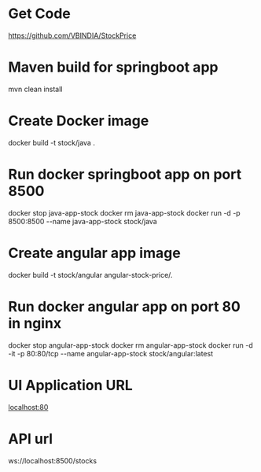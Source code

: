 # Get Code
https://github.com/VBINDIA/StockPrice
# Maven build for springboot app
mvn clean install
# Create Docker image
docker build -t stock/java .
# Run docker springboot app on port 8500
docker stop java-app-stock
docker rm java-app-stock
docker run -d -p 8500:8500 --name java-app-stock stock/java
# Create angular app image
docker build -t stock/angular angular-stock-price/.
# Run docker angular app on port 80 in nginx 
docker stop angular-app-stock
docker rm angular-app-stock
docker run -d -it -p 80:80/tcp --name angular-app-stock stock/angular:latest
# UI Application URL
[localhost:80](http://localhost/)
# API url
ws://localhost:8500/stocks
